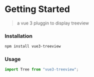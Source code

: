 # Getting Started

> a vue 3 pluggin to display treeview

### Installation

``` sh
npm install vue3-treeview
```

### Usage

``` js
import Tree from "vue3-treeview";